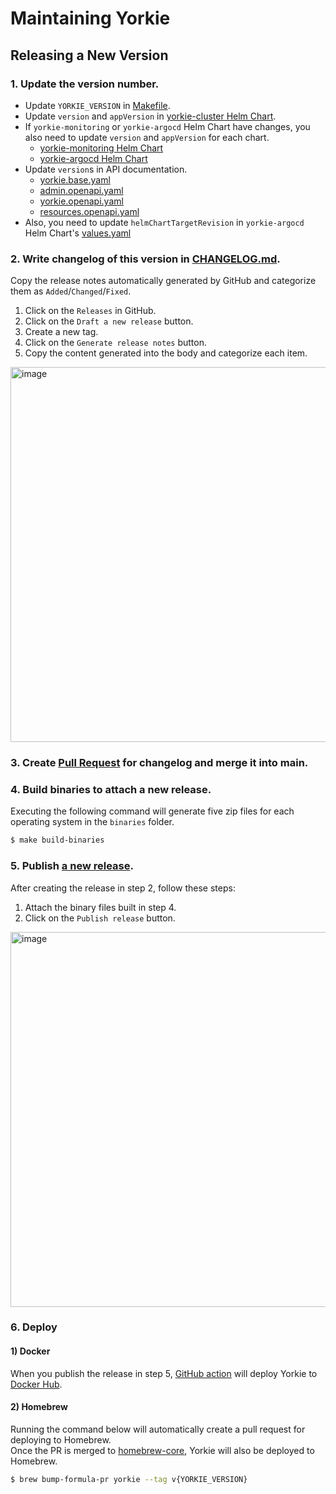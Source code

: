 # Maintaining Yorkie

## Releasing a New Version

### 1. Update the version number.

- Update `YORKIE_VERSION` in [Makefile](https://github.com/yorkie-team/yorkie/blob/main/Makefile#L1).
- Update `version` and `appVersion` in [yorkie-cluster Helm Chart](https://github.com/yorkie-team/yorkie/blob/main/build/charts/yorkie-cluster/Chart.yaml#L14-L15).
- If `yorkie-monitoring` or `yorkie-argocd` Helm Chart have changes, you also need to update `version` and `appVersion` for each chart.
  - [yorkie-monitoring Helm Chart](https://github.com/yorkie-team/yorkie/blob/main/build/charts/yorkie-monitoring/Chart.yaml#L14-L15)
  - [yorkie-argocd Helm Chart](https://github.com/yorkie-team/yorkie/blob/main/build/charts/yorkie-argocd/Chart.yaml#L14-L15)
- Update `version`s in API documentation.
  - [yorkie.base.yaml](https://github.com/yorkie-team/yorkie/blob/main/api/docs/yorkie.base.yaml#L5)
  - [admin.openapi.yaml](https://github.com/yorkie-team/yorkie/blob/main/api/docs/yorkie/v1/admin.openapi.yaml#L6)
  - [yorkie.openapi.yaml](https://github.com/yorkie-team/yorkie/blob/main/api/docs/yorkie/v1/yorkie.openapi.yaml#L6)
  - [resources.openapi.yaml](https://github.com/yorkie-team/yorkie/blob/main/api/docs/yorkie/v1/resources.openapi.yaml#L6)
- Also, you need to update `helmChartTargetRevision` in `yorkie-argocd` Helm Chart's [values.yaml](https://github.com/yorkie-team/yorkie/blob/main/build/charts/yorkie-argocd/values.yaml#L13)

### 2. Write changelog of this version in [CHANGELOG.md](https://github.com/yorkie-team/yorkie/blob/main/CHANGELOG.md).

Copy the release notes automatically generated by GitHub and categorize them as `Added`/`Changed`/`Fixed`.

1. Click on the `Releases` in GitHub.
2. Click on the `Draft a new release` button.
3. Create a new tag.
4. Click on the `Generate release notes` button.
5. Copy the content generated into the body and categorize each item.

<img width="600" alt="image" src="https://user-images.githubusercontent.com/81357083/233356577-acc1dd33-5ad5-4b51-9f2e-6c771a063ccd.png">

### 3. Create [Pull Request](https://github.com/yorkie-team/yorkie/commits/main/CHANGELOG.md) for changelog and merge it into main.

### 4. Build binaries to attach a new release.

Executing the following command will generate five zip files for each operating system in the `binaries` folder.

```bash
$ make build-binaries
```

### 5. Publish [a new release](https://github.com/yorkie-team/yorkie/releases/new).

After creating the release in step 2, follow these steps:

1. Attach the binary files built in step 4.
2. Click on the `Publish release` button.

<img width="600" alt="image" src="https://user-images.githubusercontent.com/81357083/233360815-86b723ec-3e63-4640-af1f-e61f61519549.png">

### 6. Deploy

#### 1) Docker

When you publish the release in step 5, [GitHub action](https://github.com/yorkie-team/yorkie/blob/main/.github/workflows/docker-publish.yml) will deploy Yorkie to [Docker Hub](https://hub.docker.com/repository/docker/yorkieteam/yorkie).

#### 2) Homebrew

Running the command below will automatically create a pull request for deploying to Homebrew.  
Once the PR is merged to [homebrew-core](https://github.com/Homebrew/homebrew-core), Yorkie will also be deployed to Homebrew.

```bash
$ brew bump-formula-pr yorkie --tag v{YORKIE_VERSION}
```
